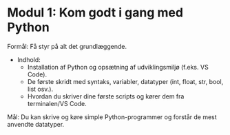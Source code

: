 # Modul 1: Kom godt i gang med Python
Formål: Få styr på alt det grundlæggende.
- Indhold:
    - Installation af Python og opsætning af udviklingsmiljø (f.eks. VS Code).
    - De første skridt med syntaks, variabler, datatyper (int, float, str, bool, list osv.).
    - Hvordan du skriver dine første scripts og kører dem fra terminalen/VS Code.

Mål: Du kan skrive og køre simple Python-programmer og forstår de mest anvendte datatyper.
